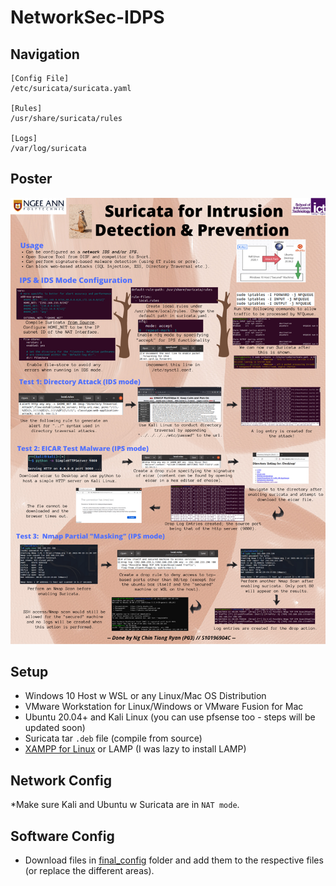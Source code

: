# NetworkSec-IDPS

## Navigation

```
[Config File]
/etc/suricata/suricata.yaml

[Rules]
/usr/share/suricata/rules

[Logs]
/var/log/suricata
```

## Poster

![poster_png](https://github.com/RyanNgCT/NetworkSec-IDPS/blob/main/poster-files/NS%20eposter.png)

## Setup
* Windows 10 Host w WSL or any Linux/Mac OS Distribution
* VMware Workstation for Linux/Windows or VMware Fusion for Mac
* Ubuntu 20.04+ and Kali Linux (you can use pfsense too - steps will be updated soon)
* Suricata tar `.deb` file (compile from source)
* [XAMPP for Linux](https://www.apachefriends.org/download.html) or LAMP (I was lazy to install LAMP)

## Network Config

\*Make sure Kali and Ubuntu w Suricata are in `NAT mode`.

## Software Config

* Download files in [final_config](https://github.com/RyanNgCT/NetworkSec-IDPS/tree/main/suricata) folder and add them to the respective files (or replace the different areas).
